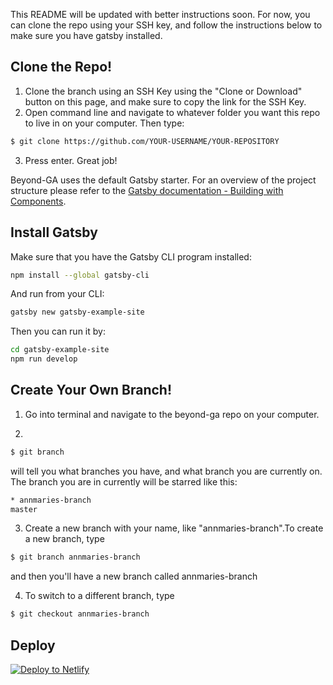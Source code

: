 This README will be updated with better instructions soon. For now, you can clone the repo using your SSH key, and follow the instructions below to make sure you have gatsby installed.

## Clone the Repo!

1. Clone the branch using an SSH Key using the "Clone or Download" button on this page, and make sure to copy the link for the SSH Key.
2. Open command line and navigate to whatever folder you want this repo to live in on your computer. Then type:
```sh
$ git clone https://github.com/YOUR-USERNAME/YOUR-REPOSITORY
```
3. Press enter. Great job! 


Beyond-GA uses the default Gatsby starter. For an overview of the project structure please refer to the [Gatsby documentation - Building with Components](https://www.gatsbyjs.org/docs/building-with-components/).

## Install Gatsby 

Make sure that you have the Gatsby CLI program installed:
```sh
npm install --global gatsby-cli
```

And run from your CLI:
```sh
gatsby new gatsby-example-site
```

Then you can run it by:
```sh
cd gatsby-example-site
npm run develop
```

## Create Your Own Branch!

1. Go into terminal and navigate to the beyond-ga repo on your computer.  

2. 
```sh
$ git branch 
```
will tell you what branches you have, and what branch you are currently on.  The branch you are in currently will be starred like this:
```sh
* annmaries-branch
master
```
3. Create a new branch with your name, like "annmaries-branch".To create a new branch, type 
```sh
$ git branch annmaries-branch
```
and then you'll have a new branch called annmaries-branch

4. To switch to a different branch,  type 
```sh
$ git checkout annmaries-branch
```

## Deploy

[![Deploy to Netlify](https://www.netlify.com/img/deploy/button.svg)](https://app.netlify.com/start/deploy?repository=https://github.com/gatsbyjs/gatsby-starter-default)

